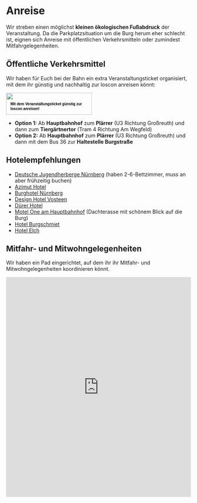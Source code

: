 # Anreise

Wir streben einen möglichst **kleinen ökologischen Fußabdruck** der Veranstaltung. Da die Parkplatzsituation um die Burg herum eher schlecht ist, eignen sich Anreise mit öffentlichen Verkehrsmitteln oder zumindest Mitfahrgelegenheiten.

## Öffentliche Verkehrsmittel
Wir haben für Euch bei der Bahn ein extra Veranstaltungsticket organisiert, mit dem ihr günstig und nachhaltig zur loscon anreisen könnt:

<a href="https://www.veranstaltungsticket-bahn.de:443/?event=19120&amp;language=de" style=" width: 234px; height: 60px; display: inline-block; position: relative; text-decoration: none; cursor: pointer; margin: 0; padding: 0; zoom: 1;" target="_blank" title="Deutsche Bahn"><span style=" display: block; margin: 0; padding: 0; position: relative; line-height: 0; overflow: visible;"><img style=" width: 100%; margin: 0; padding: 0; display: block;" src="https://www.veranstaltungsticket-bahn.de:443/resources/buttons/design2-3.png" alt=""/></span><span style=" word-wrap: break-word; -ms-word-break: break-all; word-break: normal; -webkit-hyphens: auto; -moz-hyphens: auto; hyphens: auto; white-space:normal; font-size: 10px; line-height: 13px; position: absolute; top: 40%; left: 5%; color: rgb(0, 0, 0); font-weight: bold; z-index: 11; text-align: left; width: 90%; margin: 0; padding: 0;"><span style=" word-wrap: break-word; -ms-word-break: break-all; word-break: normal; -webkit-hyphens: auto; -moz-hyphens: auto; hyphens: auto; white-space:normal; text-decoration: none; margin: 0; padding: 0; font-size: 1em; line-height: 1.2; font-size: inherit; line-height: inherit; font-weight: bold; font-family: Arial, sans-serif; color: black !important; ">Mit dem Veranstaltungsticket günstig zur loscon anreisen!</span></span></a>

- **Option 1:** Ab **Hauptbahnhof** zum **Plärrer** (U3 Richtung Großreuth) und dann zum **Tiergärtnertor** (Tram 4 Richtung Am Wegfeld)
- **Option 2:** Ab **Hauptbahnhof** zum **Plärrer** (U3 Richtung Großreuth) und dann mit dem Bus 36 zur **Haltestelle Burgstraße**

## Hotelempfehlungen

- [Deutsche Jugendherberge Nürnberg](https://www.jugendherberge.de/jugendherbergen/nuernberg/) (haben 2-6-Bettzimmer, muss an aber frühzeitig buchen)
- [Azimut Hotel](https://azimuthotels.de/de/nuremberg/azimut-hotel-nuremberg)
- [Burghotel Nürnberg](https://www.burghotel-nuernberg.de/)
- [Design Hotel Vosteen](https://www.hotel-vosteen.de/)
- [Dürer Hotel](https://www.duerer-hotel.de/)
- [Motel One am Hauptbahnhof](https://www.motel-one.com/de/hotels/nuernberg/hotel-nuernberg-hauptbahnhof/) (Dachterasse mit schönem Blick auf die Burg)
- [Hotel Burgschmiet](https://www.hotel-burgschmiet.de/)
- [Hotel Elch](https://hotel-elch.de/)

## Mitfahr- und Mitwohngelegenheiten

Wir haben ein Pad eingerichtet, auf dem ihr ihr Mitfahr- und Mitwohngelegenheiten koordinieren könnt.

<iframe name="embed_readwrite" src="https://pad.cogneon.io/p/loscon24marktplatz?showControls=true&showChat=true&showLineNumbers=true&useMonospaceFont=false" width="100%" height="600" frameborder="0"></iframe>